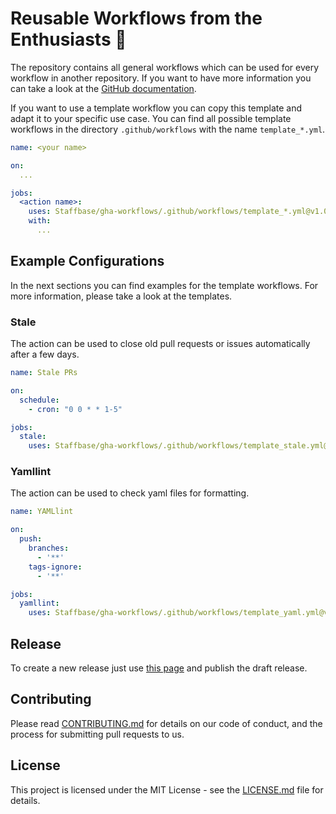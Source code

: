 # Reusable Workflows from the Enthusiasts 🎉

The repository contains all general workflows which can be used for every workflow in another repository.
If you want to have more information you can take a look at the [GitHub documentation][1].

If you want to use a template workflow you can copy this template and adapt it to your specific use case.
You can find all possible template workflows in the directory `.github/workflows` with the name `template_*.yml`.

```yml
name: <your name>

on:
  ...

jobs:
  <action name>:
    uses: Staffbase/gha-workflows/.github/workflows/template_*.yml@v1.0.0
    with:
      ...
```

## Example Configurations

In the next sections you can find examples for the template workflows. For more information, please take a look at the templates.

### Stale

The action can be used to close old pull requests or issues automatically after a few days.

```yml
name: Stale PRs

on:
  schedule:
    - cron: "0 0 * * 1-5"

jobs:
  stale:
    uses: Staffbase/gha-workflows/.github/workflows/template_stale.yml@v1.0.0
```

### Yamllint

The action can be used to check yaml files for formatting.

```yml
name: YAMLlint

on:
  push:
    branches:
      - '**'
    tags-ignore:
      - '**'

jobs:
  yamllint:
    uses: Staffbase/gha-workflows/.github/workflows/template_yaml.yml@v1.0.0
```

## Release

To create a new release just use [this page][2] and publish the draft release.

## Contributing

Please read [CONTRIBUTING.md](CONTRIBUTING.md) for details on our code of conduct, and the process for submitting pull requests to us.

## License

This project is licensed under the MIT License - see the [LICENSE.md](LICENSE.md) file for details.

[1]: https://docs.github.com/en/actions/learn-github-actions/reusing-workflows
[2]: https://github.com/Staffbase/gha-workflows/releases
